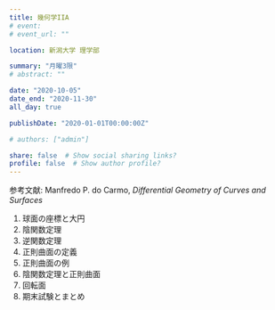 ```yaml
---
title: 幾何学IIA
# event: 
# event_url: ""

location: 新潟大学 理学部

summary: "月曜3限"
# abstract: ""

date: "2020-10-05"
date_end: "2020-11-30"
all_day: true

publishDate: "2020-01-01T00:00:00Z"

# authors: ["admin"]

share: false  # Show social sharing links?
profile: false  # Show author profile?
---
```


参考文献: Manfredo P. do Carmo, *Differential Geometry of Curves and Surfaces*

1. 球面の座標と大円
2. 陰関数定理
3. 逆関数定理
4. 正則曲面の定義
5. 正則曲面の例
6. 陰関数定理と正則曲面
7. 回転面
8. 期末試験とまとめ
